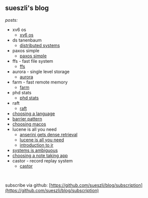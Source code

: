 ## sueszli's blog

_posts:_

- xv6 os
	- [xv6 os](<./xv6 os/xv6 os>)
- ds tanenbaum
	- [distributed systems](<./ds tanenbaum/distributed systems>)
- paxos simple
	- [paxos simple](<./paxos simple/paxos simple>)
- ffs - fast file system
	- [ffs](<./ffs - fast file system/ffs>)
- aurora - single level storage
	- [aurora](<./aurora - single level storage/aurora>)
- farm - fast remote memory
	- [farm](<./farm - fast remote memory/farm>)
- phd stats
	- [phd stats](<./phd stats/phd stats>)
- raft
	- [raft](<./raft/raft>)
- [choosing a language](<./choosing a language>)
- [barrier pattern](<./barrier pattern>)
- [choosing macos](<./choosing macos>)
- lucene is all you need
	- [anserini gets dense retrieval](<./lucene is all you need/anserini gets dense retrieval>)
	- [lucene is all you need](<./lucene is all you need/lucene is all you need>)
	- [introduction to ir](<./lucene is all you need/introduction to ir>)
- [systems is ambiguous](<./systems is ambiguous>)
- [choosing a note taking app](<./choosing a note taking app>)
- castor - record replay system
	- [castor](<./castor - record replay system/castor>)


<br>

subscribe via github: [https://github.com/sueszli/blog/subscription](https://github.com/sueszli/blog/subscription)